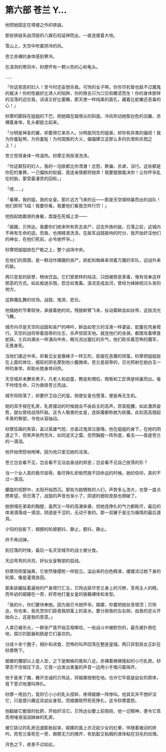 # 第六部 苍兰 Y…

他把她固定在塔楼之外的铁链。

那些铁链系由顶层的八跟石柱延伸而出，一直连接着大地。

雪山上，天空中吹着阴冷的风。

苍兰赤裸的身体感到寒冷。

在凛冽的寒风中，桫摩怀有一颗火热的心和龟头。

……

「你这邪恶的妇人！至今时还妄想杀我。可怜的女子啊，你穷尽机智也敌不过魔鬼的裁决！你的性器好比诱人的陷阱，你的唇舌只为口交和撒谎而生！你的身体那样的淫荡的迎合我，话语又好比蜜糖，那天使一样纯美的面孔，藏着比蛇蠍还恶毒的心！」

桫摩的脚踩在姐姐的下巴，把她踏在踏塔尖的斜面。冷风吹动她那白色的羽翼，赤裸着身体，乳头都挺立起来。

「分明是神圣的翼，却要用它来杀人。分明是同生的姐弟，却存有异类的偏视！我为你羞耻啊，为你羞耻！为何国族的大义，偏偏建立这那么多的仇恨和杀戮之上！」

苍兰觉得身体一阵温热。桫摩正用尿液洗涤。

「你这颠狂的妇人，我的一泡尿都比你清澈！忿怒，欺骗，杀虐，淫行。这些都是你犯的重罪。一己偏执的权威，竟连亲情都将抛弃！我要狠狠裁决你！让你怀孕乱伦的胎，蒙受最凄苦的回轮。」

「唔……」

「看哪，我的姐，我的女皇。那片远方飞来的云——那是天空城倾巢而出的战队！他们即将飞临！我要你看，我要他们看我怎样行罚！」

他抱起她嬴弱的身躯，盘旋在死城上空——

「姬娜。贝玲达。我要你们统率所有死去丧尸，迎击外族的敌。日落之前，这城内不再有生命的迹。而我，也用精液洗涤。在敌军战鼓敲响的时分，我开始奸淫他们的神女，在他们死前，必令她怀孕。」

桫摩把姐姐放在尸骸之上，整个战场中央。

在他们的周围，是一群动作蹒跚的丧尸，妖蛇和蜘蛛率领着万魔的军队，迎战外来的敌。

两只变型的妖孽，畅快饮血。它们曾那样的纯洁，只因被邪恶荼毒，惟有信奉这样邪恶的方式。如此痴迷杀戮，怨忿如鬼畜。溪流变成血河，曾经为妹妹梳过头发的地方。

这群魔乱舞的坟场。战鼓，鬼哭，悲壮。

他插她的节奏轻快，承接着她的欢。残肢断臂飞来，扯动着鲜血如丝带，这般流光飞舞。

城市内尽是天空的战鼓和丧尸的呻吟，鲜血如苍兰的淫液一样婆娑，蛇腹在肉身爬行。天空的战将带着屈辱的壮志，杀声惊寂天地。就连他们的坐骑，都围攻着啄食蛇妖。士兵向潮水一样涌向中央，眼光流出猩红的杀气，他们砍杀着恐怖的魔军，无畏身死。

当他们接近中央，却看见女皇像婊子一样忘形，臣服在恶魔的阴茎。桫摩把姐姐挺在上面的体位，细软的阴毛摩到他小腹微痒。苍兰是屈辱的，日光照射在她白玉一样的身体，却助长她身体闷热。

天空城并未賸余男子。凡老人和幼童，教徒和僧侣，商贩和工匠俱是倾巢而出。毫不怜惜生命，只为救赎苍兰而战。

城市将陨落了，却要扞卫自己的皇。倘使女皇也堕落，便是再无生机。

她的双手按在乳房，乳房摆动的时候就会不由自主的高声。昂首挺腰，如此激昂姿势，就似曾经战场歼敌。这令人敬畏的女皇，连妖魔都称她为妖魔。此刻高高翘起丰美的臀部，令他从容抽动。

桫摩狂躁的笑容，盖过英雄气短，亦盖过鬼哭泣狼嚎。他在姐姐的身下，在她的阴道之下，但笑声依然充斥，如同逆天之雷。忽然胸膛一阵热度，看去——竟是苍兰的一滴泪。

他开始愤怒地咆哮。因为他只爱见她的淫液。

苍兰岂会看不见，岂会看不见浴血奋战的邦民；岂会看不见自己放荡的形？

当一个女人真的极尽屈辱，极尽挣扎却依然挽不回命运的时候。她的信仰，真的不过一滴泪。

朦胧的视野中，太阳开始西沉。那些为她牺牲的人们，声势多么浩大，也曾一度点燃希望。但日落了，战鼓的声音也渐小了，阴道的细软皮肤也擦破了。

她倒塌在弟弟的胸膛，虽然又一阵的高潮来袭，但她连挣扎的气力都耗尽，最后的体液滴落成一滴泪，阴道是干涩的，无动于衷的。那一双翼于是沦为煽情的最后道具。

夕阳的投影下，翅膀的轮廓颤抖，静止，颤抖，静止。

终不再动弹。

到日落的时候，最后一名天空城市的战士被分食。

天边弯弯的月亮，好似女皇臀部的弧线。

桫摩将阴茎抽离，它依然像缨枪一样挺立。溢出来的白色精液，缓缓流过她下身的轮廓，像是灌溉良田。

那条妖媚延着遍地的尸身爬行汇合。贝玲达舔尽苍兰身上的污秽，享用主人的精。而年幼的姬娜在一旁，好奇地打量女皇的狼藉裸体和发型。

「我的仆，你们要侍奉她。因为我已令她怀孕。姬娜，你要把她驮至塔顶；贝玲达，你也来，我先赏你们舔食我阴茎上的圣水。要分居我的左右侧，由我的足尖开始向上，这是我的恩意。」

人类已被杀光，一群丧尸竟开始互相嘶咬。一些战斗中被砍伤的，最先被扑倒在地，腐烂的脏器和肠是它们喜欢的。

分成十余个圈子，相扑和进食，恐怖的叫声回荡在整座皇城。两只异型妖女正趴在桫摩胯下。

姬娜的腰部以上是人型，之下是蜘蛛的尾和八足。赤裸着微微隆起的小巧乳房。桫摩忍不住按压下去，它竟一边发出害羞的声音一边用小手推闪着隔开。

他于是来了趣，撇开忠诚的贝玲达，将姬娜按倒在地。也许它毕竟是幼女的原体，竟下意识地激叫挣扎。

桫摩一用劲力，竟将它小小的乳头捏碎，疼得姬娜一阵惨叫。他其实并不想奸淫它，只是感兴趣这具幼女身型。而姬娜居然死死挣扎，这令桫摩震怒。

他戳破它脆弱的肚脐，开始奸淫它。贝玲达似要上前阻挠，他一记眼神，便令它乖乖用唾液滋润妹妹的乳房。

被它舔过的乳房迅速膨胀起来，姬娜的面上亦泛起少女的红晕，伴随着被动的娇吟。而苍兰昏死在一旁，翅膀无力的摊开，有肮脏又粘稠的液体粘在羽毛的纹理。

月色之下，夜景不过如此。

